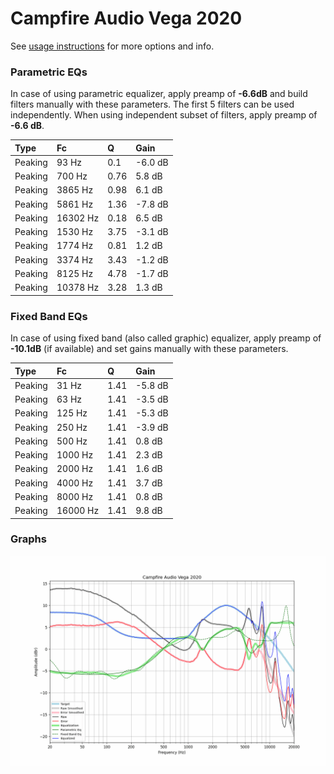 # Campfire Audio Vega 2020
See [usage instructions](https://github.com/jaakkopasanen/AutoEq#usage) for more options and info.

### Parametric EQs
In case of using parametric equalizer, apply preamp of **-6.6dB** and build filters manually
with these parameters. The first 5 filters can be used independently.
When using independent subset of filters, apply preamp of **-6.6 dB**.

| Type    | Fc       |    Q | Gain    |
|:--------|:---------|:-----|:--------|
| Peaking | 93 Hz    | 0.1  | -6.0 dB |
| Peaking | 700 Hz   | 0.76 | 5.8 dB  |
| Peaking | 3865 Hz  | 0.98 | 6.1 dB  |
| Peaking | 5861 Hz  | 1.36 | -7.8 dB |
| Peaking | 16302 Hz | 0.18 | 6.5 dB  |
| Peaking | 1530 Hz  | 3.75 | -3.1 dB |
| Peaking | 1774 Hz  | 0.81 | 1.2 dB  |
| Peaking | 3374 Hz  | 3.43 | -1.2 dB |
| Peaking | 8125 Hz  | 4.78 | -1.7 dB |
| Peaking | 10378 Hz | 3.28 | 1.3 dB  |

### Fixed Band EQs
In case of using fixed band (also called graphic) equalizer, apply preamp of **-10.1dB**
(if available) and set gains manually with these parameters.

| Type    | Fc       |    Q | Gain    |
|:--------|:---------|:-----|:--------|
| Peaking | 31 Hz    | 1.41 | -5.8 dB |
| Peaking | 63 Hz    | 1.41 | -3.5 dB |
| Peaking | 125 Hz   | 1.41 | -5.3 dB |
| Peaking | 250 Hz   | 1.41 | -3.9 dB |
| Peaking | 500 Hz   | 1.41 | 0.8 dB  |
| Peaking | 1000 Hz  | 1.41 | 2.3 dB  |
| Peaking | 2000 Hz  | 1.41 | 1.6 dB  |
| Peaking | 4000 Hz  | 1.41 | 3.7 dB  |
| Peaking | 8000 Hz  | 1.41 | 0.8 dB  |
| Peaking | 16000 Hz | 1.41 | 9.8 dB  |

### Graphs
![](./Campfire%20Audio%20Vega%202020.png)